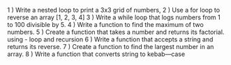 1 ) Write a nested loop to print a 3x3 grid of numbers,
2 ) Use a for loop to reverse an array [1, 2, 3, 4]
3 ) Write a while loop that logs numbers from 1 to 100 divisible by 5.
4 ) Write a function to find the maximum of two numbers.
5 ) Create a function that takes a number and returns its factorial. using - loop and recursion
6 ) Write a function that accepts a string and returns its reverse.
7 ) Create a function to find the largest number in an array.
8 ) Write a function that converts string to kebab—case


<script>
  //   // 1)
  //   const name = "John";
  //    this.name = "Jane";
  //     const printName = () => {
  //   console.log(this.name);
  //   }
  //   printName.call({name: "Joe"});

  // //   2) Cut array length -
  // const arr = [1, 345 , 50, 20 , 36 , 7855, 59, 455, 5]
  // arr.length = 5
  // console.log('arr.length', arr)

  // // 3) sum of array element -
  // const a = [1,2,3,4,5,6,7,8,9,10]
  // const sum = a.reduce((a, b) => a + b ,0) // 0 is a initial value
  // console.log('sum', sum)

  // // 4) remove duplicate values -
  // const a = [1,1,1,2,2,2,3,4,5,6,6,7,8,9,9,10,10]
  // const duplicate = [...new Set(a)]
  // console.log('duplicate', duplicate)

  // 5)
  // let x=10;
  // // x = (x++, x) //output 11
  // // x = (x++, 5) //output 5  //its take 2nd or last value
  // // y = 50
  // // x = (x++, y) // output 50
  // x = (x+=20) // output 30
  // console.warn(x);

  // 6) Convert this string into array -
  // let str = "Hello, My Self Tarun shah"
  // let arr = str.split(" ") // split in words
  // let arr = str.split("") // split in single character
  // let arr = [...str] // split in single character
  // console.log('arr', arr)

  // 7) Remove a from this string -
  //   let str = "Hello, My Self Tarun shah"
  //   str = str.replace("a", "") // remove only first a
  //   str = str.replace(/a/g, "") // remove all a
  //   console.log('str -', str)

  //   // 8) show only tarun from this string -
  //   let str = "Hello, My Self Tarun shah";
  //   str = str.substring(15, 21);
  //   console.log("str -", str);

  //   // 9) show only tarun shah from this string -
  //   let str = "Hello, My Self Tarun shah";
  //   str = str.split(" ");
  //   str = str.slice(3);
  //   str = str.join(" ");
  //   console.log("str -", str);

  // //10) reverse this str -
  // let str = "Hello, My Self Tarun shah";
  // str = str.split('').reverse().join("")
  //     console.log('Str - ', str)  // output - hahs nuraT fleS yM ,olleH

  // // Reverse Using loop
  // let a = ""
  //   for (let i = str.length -1; i >= 0; i--) {
  //     a = a + str[i]
  //   }
  // console.log(a)

  // // 11) show only tarun from this string -
  // let str = "Hello, My Self Tarun shah";
  // str = str.split(" ");
  // str = str.filter((item) => item == "Tarun")
  // console.log('str', str)

  //   //   12) remove extra spaces from this string -
  //   let str = "         Hello            ";
  //   str = str.trim();
  //   console.log("str", str);

  // 13) multiply by using array form
  // let arr = [1,2,3,4,5]
  // arr = Array.from(arr, item=> item*2)
  // console.log('arr', arr)

  // // 14) create arr using Array form
  // let arr = [1,2,3,4,5]
  // // arr = Array.from({length:5}, (item, index)=> index*2) // for sum
  // arr = Array.from({length:5}, (item, index)=> index*2 + 1) // for odd
  // console.log('arr', arr)

  // // 15)
  // const a ="string"
  // console.log(a()) // output a is not a function

  // // 16)
  // let a = false || {} || null
  // console.log('a', a)

  // // 17)
  // let a = null || false || ''
  // console.log('a', a)

  // 18)
  // console.log('promise.resolve("Tarun")', Promise.resolve("Tarun"))

  // 19)
  // let a= 20;
  // function foo(){
  //   console.log(a);
  //   let a = 10;
  // }
  // foo() //output if var then ans. - undefined and if let then ans. a can not assigned before initialize

  // // 20)
  // let name = "This is paragraph";
  // console.log(!typeof name == "object"); // output false
  // console.log(!typeof name == "string");// output false
  // console.log(typeof name === "string");// output true
  // console.log(!typeof name === false);// output true

  // // 21)
  // let a = "Tarun"
  // let b = 100 ;
  // console.log('a', isNaN(a)) //output true
  // console.log('b', isNaN(b)) // output false

  // // 22)
  // let a = {name: 'Tarun'}
  // Object.seal(a)  // seal will not add other key here can change only current key value
  // a.age = 20
  // a.name = 20
  // console.log('a', a)

  //23) remove first element
  // let a = [1,2,3,4,5]
  //   a.shift()
  // console.log('a', a)
  //// remove last element
  // a.pop()
  // console.log('a', a)


  // 24) check value odd or even
  // let a = 50
  // console.log('a%2 ==0', a%2 ==0)

  // //25)
  // let a = 50
  // setTimeout(() => {
  //   console.log(a)
  // }, 100);
  //  a = 100  //output 100 //reason because js memory stack run api timeout function in last

  //26)
  // var a =50
  // var A=100
  // console.log('A', A)  //output 100

  // //27)
  // let a =5
  // let b =4
  // console.log(--a === b) //output true

  //28)
  // let a =1
  // let b=1
  // let c =2
  // console.log(a===b === --c) //  false
  // console.log(a== b == --c) //  true

  //29)
  // console.log('3*3', 3*3)
  // console.log('3**3', 3**3)
  // // console.log('3***3', 3***3)

  //30)
  // console.log('[[[[[[]]]]]]', [[[[[[]]]]]])

  // //31)
  // var for = 50
  // console.log('for', for) //reserved keyword

  // 32) Reserved keyword in js -
  // abstract,arguments,await,boolean,break,byte,case,catch,char,class,const,continue,debugger,default,delete,do,double,else,enum,eval,export,extends,false,final,finally,float,for,function,goto,if,implements,import,in,instanceof,int,interface,let,long,native,new,null,package,private,protected,public,return,short,static,super,switch,synchronized,this,throw,throws,transient,true,try,typeof,var,void,volatile,while,with,yield

  // //33)
  // for (var a = 0; a < 5; a++) {
  //   setTimeout(() => console.log("a", a));
  // } //output 5,5,5,5.5
  // for (let a = 0; a < 5; a++) {
  //   setTimeout(() => console.log("a", a));
  // } //output 0,1,2,3,4

  // //34)
  // console.log('+true', +true) // 1
  // console.log('typeof +true', typeof +true) // number  //reason - + sing covert string to numeric

  // //35)
  // console.log('!("tarun")', !("tarun"))
  // console.log('typeof ("tarun")', typeof ("tarun"))

  // //36)
  // let data = "size" ;
  // const bird ={
  //   size: "small",
  // }
  // console.log(bird[data]);
  // console.log(bird["size"]);
  // console.log(bird.size);
  // console.log(bird.data);

  // //37)
  // let a = { name: "Tarun" };
  // let b;
  // // a = b;
  // b=a
  // b.name = "Shah";
  // console.log("a.name", a.name); // reason - in object when copy object their location will copy not a data

  // //38)
  // let a =50
  // let b =new Number(50)
  // console.log('a == b', a ==b)
  // console.log('a === b', a ===b)

  // //39)
  // function Person(){
  //   console.log("Tarun")
  // }
  // Person.name ="Shah"
  // Person();

  //40)
  // function foo(){
  //   // 'use strict'
  //   a ="Tarun"
  //   console.log(a)
  // }
  // foo();

  // // 41)
  // console.log(eval("10*10*10"))

  //   // 42)
  // let a = {1:"One"}
  // console.log(a.hasOwnProperty("1"))
  // console.log(a.hasOwnProperty(1))

  // //43)
  // for(let a =1; a<5; a++){
  //   if(a === 3)continue
  //   console.log('a', a)
  // }

  //   //44)
  // const a ={name:"Tarun"}
  // function foo(age){return(`${this.name} ${age}`)
  // }

  // console.log(foo.call(a,25))
  // console.log(foo.bind(a,25)) // bind function need call again();

  // //45)
  // function foo(){
  //   return (()=>0)()
  // }
  // console.log('typeof foo()', typeof foo())

  // //46)
  // console.log('typeof typeof 1', typeof typeof 1)

  // //47)
  // function foo(){
  //   return ()=>0
  // }
  // console.log(typeof foo()()) // double function it will in chaining so thats by run inside function and its number

  // //48)
  // const a =[1,2,3]
  // a[6] =7
  // console.log('a', a)

  // //49)
  // console.log('!!null', !!null)
  // console.log('!!', !!'')
  // console.log('!!1', !!1)

  // //50)
  // console.log([..."Tarun"])

  // //51)
  // const pro = new Promise((res, rej)=>{
  //   setTimeout(res, 500 , "First");
  // })

  // const fro = new Promise((res, rej)=>{
  //   setTimeout(res, 100 , "Second");
  // })
  // Promise.race([pro, fro]).then(res=>console.log(res))

  // // 52)

  // let a ={name:"Tarun"}
  // let b = [a]
  // a=null
  // console.log('a', a) // output  null
  // console.log('b', b)  // [{name:"Tarun"}]

  // // 53)
  // const a = { name: "Tarun", age: "25" };
  // for (let item in a) {
  //   console.log("item", item);
  // }   // this will print their keys

  // // 54)
  // let a = 5 + 5 + "5";
  // console.log(typeof a);  //output string
  // console.log(typeof 3 + 5 + "5"); //output number55
  // console.log(typeof (3 + 5 + + "5")); //output number

  // //55)
  // console.log('[] == []', [] == []) //output false //reason - memory location can not same of array

  // //   //56)
  //   (()=>{
  // let x = (y=10)
  //   })()
  //   console.log("x", typeof x)

  // (() => {
  //   let x = y = 10;
  // })();
  // console.log(typeof y); //output number // here y is var because hee did not write here assign property

  // // //57)
  // let x = 50;
  // (() => {
  //   var x = 100;
  // })();
  // console.log("x", x);

  // //58)
  // console.log(!true - true) //output -1
  // console.log( true + + "10") //output 11
</script>



<script>
  document.addEventListener("DOMContentLoaded", (event) => {
    document.body.style.backgroundColor = "black";
  });

  //   //_______   1). # Swapping without using a third variable

  // let a = 20;
  // let b = 50;

  //   a = a + b; // a = 20 + 50 = 70
  //   b = a - b; // b = 70 - 50 = 20
  //   a = a - b; //  a = 70 - 20 = 50

  //   console.log("After swapping:");
  //   console.log("a =", a); // Output: a = 50
  //   console.log("b =", b); // Output: b = 20

  // _____ or it can be done using distruing
  //  [a, b] = [b ,a]
  //  console.log("a =", a); // Output: a = 50
  // console.log("b =", b); // Output: b = 20

  //   //_______ 2).

  //   console.log(1 == "1"); // Output: true
  //   console.log(1 === "1"); // Output: false

  // // _______ 3).

  // var a = 5;
  // console.log(a++ + a++); //output 11

  // // _______ 4).
  // var a = 5;
  // console.log(a++); //output 5

  // // _______ 5).
  // function aa() {
  //   let a = 0;
  //   a++;
  //   console.log(a);
  // }
  // aa(); // output 1
  // aa(); // output 1
  // aa(); // output 1

  // //_______ 6).
  // function aa() {
  //   let a = 0;
  //   console.log(a);
  //   a++;
  // }
  // aa(); // output 0
  // aa(); // output 0
  // aa(); // output 0

  // //_______ 7).
  // let a = 0;
  // function aa() {
  //   console.log(a);
  //   a++;
  // }
  // aa(); // output 0
  // aa(); // output 1
  // aa(); // output 2

  // //_______ 08).
  // console.log(1 < 2 < 3 < 4 <script 5);
  // console.log(5 > 4 > 3 > 2);

  // //_______ 09).
  // // remove spaces and replace with hyphens and replace hyphens with space.
  // let name = "My name is - Tarun";
  // name = name.replace(/\s+/g, "-").replace(/-/g, " ");
  // console.log(name);

  //  //_______ 10).
  //   let name = "My name is - Tarun";
  // name = name.replace(/[\s-]+/g, '-');
  // console.log(name);

  //  //_______ 11).
  // var a = 20;
  // function foo() {
  //   console.log(a);
  //   var a = 10;
  // }
  // foo();

  //  //_______ 12).
  // let a = 1 + 5 + "3" + 7 + 9;
  // console.log("a", a);
  // let b = "4" + 4 + 6 + 0;
  // console.log("b", b);

  //  //_______ 13).

  // let a = [1,2,3]
  // let b = [4,5,6]
  // let c = [...a, ...b]
  // console.log('c', c)

  //   // ________ 14).
  //   let a = []
  // let b = []
  // console.log(a == b)// output false  //reason - when array compare that time their memory location compare and location can not be same
  // console.log(a === b) // output false

  // // ___________ 15).
  // let a = [];
  // let b = a;
  // console.log('a == b', a == b) // output true  // reason - here location is same thats by its true
  // console.log('a === b', a === b) // output true

  // // ________ 16).
  // let a= [50]
  // let b= [50]
  // console.log('a[0] == b[0]', a[0] == b[0]) //output true // reason - here compare element value its 20 = 20
  // console.log('a[0] === b[0]', a[0] === b[0]) // output true

  // // ______ 17).
  // console.log(typeof NaN) //output number

  // // ________ 18).
  // console.log('10 - - 10', 10 - - 10) //output 20

  // //_______ 19)
  // let a = {name: "Tarun"}
  // console.log('a', a) // output {name: "Tarun"}
  // console.log(delete a.name) //output true
  // console.log('a', a) // output {}

  // //__________ 20)
  //  let a = ["One", "Two", "Three"]
  //  let [z] = a
  //  console.log('[z]', [z]) // output One //
  //  console.log('[z]', [,z]) // output empty Two //

  //  _________ 21)

  // for (let i = 1; i <= 5; i++) {
  //   let c = "";
  //   for (let a = 1; a <= i; a++) {
  //     c += "*";
  //   }
  //   console.log('c', c)
  // }

  // for (let a = 1; a <= 10; a++) {
  //   let b = "";

  //   for (let d = 10 - a; d > 0; d--) {
  //     b += " ";
  //   }
  //   for (let c = 1; c <= a; c++) {
  //     b += "* ";
  //   }
  //   console.log("b", b.trimEnd());
  // }

  // ________ 22).
  // const num = 5;
  // var fact = 1;
  // var i = 1;

  // while (i <= num) {
  //   fact = fact * i;
  //   i++;
  //   console.log('i', i)
  // }

  // __________ 23).
  // let a = [1, 2, 3, 4, 5, 6, 7, 8, 9, 10];
  // let arr = [];
  // for (let i = 0; i < a.length; i += 2) {
  //   arr.push(a.slice(i, i + 2));
  //   console.log("a", arr);
  // }
  // console.log('arr', arr)

  // // ________24).
  // // ___ FIND NTH HIGHEST NO. FORM THE ARRAY
  // const a = [1, 2, 5, 87, 65, 72, 45, 21, 21, 36, 55];

  // function nthHighest(n) {
  //   let set = [...new Set(a)];
  //   let sort = set.sort((a, b) => b - a);
  //   if (n > sort.length) {
  //     return "Give Input Between 1 TO 10";
  //   }
  //   let nthHigh = sort[n - 1];
  //   return nthHigh;
  // }
  // console.log("nthHighest()", nthHighest(5));

  // //______________25.) Find a largest string from this array

  //   let a  = ['Tarun', "Shah", "Jain"]

  //  console.log(a.reduce((a, b)=> {
  //      return b.length > a.length ? b : a;
  //  },""))

  // let a = ['Tarun', "Shah", "Jain"]

  // function findLongestString(arr) {
  //     let longest = "";
  //     for (let i = 0; i < arr.length; i++) {
  //         if (arr[i].length > longest.length) {
  //             longest = arr[i];
  //         }
  //     }
  //     return longest;
  // }

  // console.log(findLongestString(a)); // Output: "Tarun"

  // // ___________ 27.) make a pyramid of these numbers
  // const a = [
  //   1, 2, 3, 4, 5, 6, 7, 8, 9, 10, 11, 12, 13, 14, 15, 16, 17, 18, 19, 20,
  // ];
  // function pyramid(n) {
  //   let ans = [];
  //   let start = 0
  //   for(let i = 1; start < n.length; i++) {
  //     let level = []
  //     for(let j=0; j < i && start < n.length; j++ ){
  //       level.push(n[start])
  //       start ++
  //     }
  //     ans.push(level)
  //   }
  //   return ans
  // }

  // console.log(pyramid(a));

  // // ___________ 28.) get all sum numbers
  // const a = [
  //1, 2, 3, 4, 5, 6, 7, 8, 9, 10, 11, 12, 13, 14, 15, 16, 17, 18, 19, 20,
  // ];

  // function getSum(a) {
  //   let sum = [];
  //   for (let i = 0; i < a.length; i++) {
  //     if (i % 2) {
  //       sum.push(a[i]);
  //     }
  //   }
  //   return sum;
  // }
  // console.log(getSum(a));

  // // using filter

  // const getSum = a.filter((v) => v % 2 == 0 );

  // console.log(getSum);

  /////// _______29). find how many vowels in this array

  const a = "This is Tarun Jain";
  // function countVowels(a) {
  //   const b = ["a", "e", "i", "o", "u"];
  //   let count = 0;
  //   a.toLowerCase()
  //     .split("")
  //     .forEach((arr) => {
  //       b.includes(arr) && count++;
  //     });
  //   return count;
  // }


  // //  using filter
  // function countVowels(a) {
  //   const b = ["a", "e", "i", "o", "u"];
  //   return a.toLowerCase()
  //     .split("")
  //     .filter((ch) => 
  //       b.includes(ch) ).length;
  // }

  console.log(countVowels(a));
</script>
